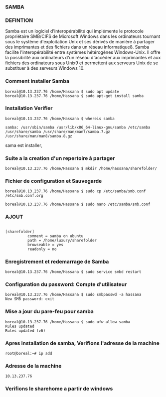 

### SAMBA

### DEFINTION

Samba est un logiciel d'interopérabilité qui implémente le protocole propriétaire SMB/CIFS de Microsoft Windows dans les ordinateurs tournant sous le système d'exploitation Unix et ses dérivés de manière à partager des imprimantes et des fichiers dans un réseau informatique8. Samba facilite l'interopérabilité entre systèmes hétérogènes Windows-Unix. Il offre la possibilité aux ordinateurs d'un réseau d'accéder aux imprimantes et aux fichiers des ordinateurs sous Unix9 et permettent aux serveurs Unix de se substituer à des serveurs Windows 10.



### Comment installer Samba

```
boreal@10.13.237.76 /home/Hassana $ sudo apt update
boreal@10.13.237.76 /home/Hassana $ sudo apt-get install samba
```

### Installation Verifier


```
boreal@10.13.237.76 /home/Hassana $ whereis samba
```


```
samba: /usr/sbin/samba /usr/lib/x86_64-linux-gnu/samba /etc/samba /usr/share/samba /usr/share/man/man7/samba.7.gz /usr/share/man/man8/samba.8.gz
```

sama est installer, 


### Suite a la creation d'un repertoire à partager


```
boreal@10.13.237.76 /home/Hassana $ mkdir /home/hassana/sharefolder/
```


### Fichier de configuration et Sauvegarde



```
boreal@10.13.237.76 /home/Hassana $ sudo cp /etc/samba/smb.conf /etc/smb.conf.org
```

```
boreal@10.13.237.76 /home/Hassana $ sudo nano /etc/samba/smb.conf
```


### AJOUT



```

[sharefolder]
          comment = samba on ubuntu
          path = /home/luxury/sharefolder
          browseable = yes
          readonly = no
```          
          
 ###  Enregistrement et redemarrage de Samba
 
 
 
 ```
 boreal@10.13.237.76 /home/Hassana $ sudo service smbd restart 
 ```
 
 
 ### Configuration du password: Compte d'utilisateur
 
 
 
```
boreal@10.13.237.76 /home/Hassana $ sudo smbpasswd -a hassana
New SMB password: exit
```

### Mise a jour du pare-feu pour samba


```
boreal@10.13.237.76 /home/Hassana $ sudo ufw allow samba
Rules updated
Rules updated (v6)
```


### Apres installation de samba, Verifions l'adresse de la machine



```
root@boreal:~# ip add
```

### Adresse de la machine



```
10.13.237.76
```

### Verifions le sharehome a partir de windows

``` Run
```








   
